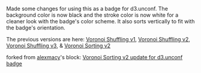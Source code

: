 Made some changes for using this as a badge for d3.unconf. The background color is now black and the stroke color is now white for a cleaner look with the badge's color scheme. It also sorts vertically to fit with the badge's orientation.

The previous versions are here: <a href='http://bl.ocks.org/alexmacy/07389b74c1a83b589c1d9c67c6cef14c'>Voronoi Shuffling v1</a>, <a href='http://bl.ocks.org/alexmacy/1944e5d8967453e1f7c128b7d668761f'>Voronoi Shuffling v2</a>, <a href='http://bl.ocks.org/alexmacy/5f9ba684d2c9ec68392dee86ff9636bb'>Voronoi Shuffling v3</a>, & <a href='http://bl.ocks.org/alexmacy/2dc8e86b3fde00c23ccad92e390a2ef5'>Voronoi Sorting v2</a>


forked from <a href='http://bl.ocks.org/alexmacy/'>alexmacy</a>'s block: <a href='http://bl.ocks.org/alexmacy/2dc8e86b3fde00c23ccad92e390a2ef5'>Voronoi Sorting v2 update for d3.unconf badge</a>
